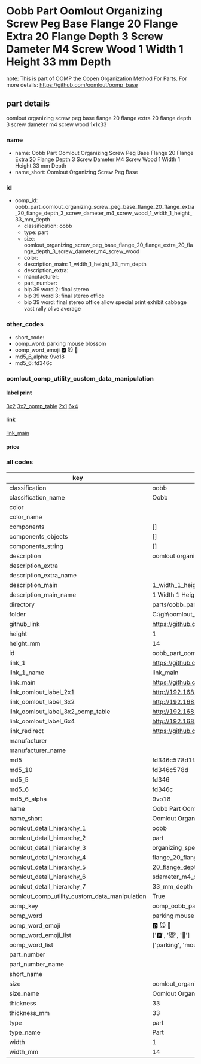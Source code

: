 # Oobb Part Oomlout Organizing Screw Peg Base Flange 20 Flange Extra 20 Flange Depth 3 Screw Dameter M4 Screw Wood 1 Width 1 Height 33 mm Depth  

note: This is part of OOMP the Oopen Organization Method For Parts. For more details: https://github.com/oomlout/oomp_base

##  part details
  



oomlout organizing screw peg base flange 20 flange extra 20 flange depth 3 screw dameter m4 screw wood 1x1x33



### name
* name: Oobb Part Oomlout Organizing Screw Peg Base Flange 20 Flange Extra 20 Flange Depth 3 Screw Dameter M4 Screw Wood 1 Width 1 Height 33 mm Depth
* name_short: Oomlout Organizing Screw Peg Base
### id
* oomp_id: oobb_part_oomlout_organizing_screw_peg_base_flange_20_flange_extra_20_flange_depth_3_screw_dameter_m4_screw_wood_1_width_1_height_33_mm_depth
  * classification: oobb
  * type: part
  * size: oomlout_organizing_screw_peg_base_flange_20_flange_extra_20_flange_depth_3_screw_dameter_m4_screw_wood
  * color: 
  * description_main: 1_width_1_height_33_mm_depth
  * description_extra: 
  * manufacturer: 
  * part_number: 
  * bip 39 word 2: final stereo
  * bip 39 word 3: final stereo office
  * bip 39 word: final stereo office allow special print exhibit cabbage vast rally olive average

### other_codes
* short_code: 
* oomp_word: parking mouse blossom
* oomp_word_emoji :parking: :mouse: :blossom:
* md5_6_alpha: 9vo18
* md5_6: fd346c






### oomlout_oomp_utility_custom_data_manipulation
#### label print
[3x2](http://192.168.1.245:1112/?label=oomp%209vo18)
[3x2_oomp_table](http://192.168.1.108:1112/?label=oomp%209vo18)
[2x1](http://192.168.1.242:1112/?label=oomp%209vo18)
[6x4](http://192.168.1.55:1112/?label=oomp%209vo18)    

#### link

[link_main](https://github.com/oomlout/oomlout_oobb_version_4_generated_parts/tree/main/navigation_oomp/oobb/part/oomlout_organizing_screw_peg_base_flange_20_flange_extra_20_flange_depth_3_screw_dameter_m4_screw_wood/1_width_1_height_33_mm_depth/part)                              

#### price







### all codes 
| key | value |  
| --- | --- |  
| classification | oobb |  
| classification_name | Oobb |  
| color |  |  
| color_name |  |  
| components | [] |  
| components_objects | [] |  
| components_string | [] |  
| description | oomlout organizing screw peg base flange 20 flange extra 20 flange depth 3 screw dameter m4 screw wood 1x1x33 |  
| description_extra |  |  
| description_extra_name |  |  
| description_main | 1_width_1_height_33_mm_depth |  
| description_main_name | 1 Width 1 Height 33 mm Depth |  
| directory | parts/oobb_part_oomlout_organizing_screw_peg_base_flange_20_flange_extra_20_flange_depth_3_screw_dameter_m4_screw_wood_1_width_1_height_33_mm_depth |  
| folder | C:\gh\oomlout_oobb_version_4_generated_parts\parts\oobb_part_oomlout_organizing_screw_peg_base_flange_20_flange_extra_20_flange_depth_3_screw_dameter_m4_screw_wood_1_width_1_height_33_mm_depth |  
| github_link | https://github.com/oomlout/oomlout_oomp_part_src/tree/main/parts/oobb_part_oomlout_organizing_screw_peg_base_flange_20_flange_extra_20_flange_depth_3_screw_dameter_m4_screw_wood_1_width_1_height_33_mm_depth |  
| height | 1 |  
| height_mm | 14 |  
| id | oobb_part_oomlout_organizing_screw_peg_base_flange_20_flange_extra_20_flange_depth_3_screw_dameter_m4_screw_wood_1_width_1_height_33_mm_depth |  
| link_1 | https://github.com/oomlout/oomlout_oobb_version_4_generated_parts/tree/main/navigation_oomp/oobb/part/oomlout_organizing_screw_peg_base_flange_20_flange_extra_20_flange_depth_3_screw_dameter_m4_screw_wood/1_width_1_height_33_mm_depth/part |  
| link_1_name | link_main |  
| link_main | https://github.com/oomlout/oomlout_oobb_version_4_generated_parts/tree/main/navigation_oomp/oobb/part/oomlout_organizing_screw_peg_base_flange_20_flange_extra_20_flange_depth_3_screw_dameter_m4_screw_wood/1_width_1_height_33_mm_depth/part |  
| link_oomlout_label_2x1 | http://192.168.1.242:1112/?label=oomp%209vo18 |  
| link_oomlout_label_3x2 | http://192.168.1.245:1112/?label=oomp%209vo18 |  
| link_oomlout_label_3x2_oomp_table | http://192.168.1.108:1112/?label=oomp%209vo18 |  
| link_oomlout_label_6x4 | http://192.168.1.55:1112/?label=oomp%209vo18 |  
| link_redirect | https://github.com/oomlout/oomlout_oobb_version_4_generated_parts/tree/main/parts/oobb_oomlout_organizing_screw_peg_base_flange_20_flange_extra_20_flange_depth_3_screw_dameter_m4_screw_wood_01_01_33 |  
| manufacturer |  |  
| manufacturer_name |  |  
| md5 | fd346c578d1fa9f2ab68706b333562b4 |  
| md5_10 | fd346c578d |  
| md5_5 | fd346 |  
| md5_6 | fd346c |  
| md5_6_alpha | 9vo18 |  
| name | Oobb Part Oomlout Organizing Screw Peg Base Flange 20 Flange Extra 20 Flange Depth 3 Screw Dameter M4 Screw Wood 1 Width 1 Height 33 mm Depth |  
| name_short | Oomlout Organizing Screw Peg Base |  
| oomlout_detail_hierarchy_1 | oobb |  
| oomlout_detail_hierarchy_2 | part |  
| oomlout_detail_hierarchy_3 | organizing_speg_base |  
| oomlout_detail_hierarchy_4 | flange_20_flange_extra |  
| oomlout_detail_hierarchy_5 | 20_flange_depth_3 |  
| oomlout_detail_hierarchy_6 | sdameter_m4_swood |  
| oomlout_detail_hierarchy_7 | 33_mm_depth |  
| oomlout_oomp_utility_custom_data_manipulation | True |  
| oomp_key | oomp_oobb_part_oomlout_organizing_screw_peg_base_flange_20_flange_extra_20_flange_depth_3_screw_dameter_m4_screw_wood_1_width_1_height_33_mm_depth |  
| oomp_word | parking mouse blossom |  
| oomp_word_emoji | :parking: :mouse: :blossom: |  
| oomp_word_emoji_list | [':parking:', ':mouse:', ':blossom:'] |  
| oomp_word_list | ['parking', 'mouse', 'blossom'] |  
| part_number |  |  
| part_number_name |  |  
| short_name |  |  
| size | oomlout_organizing_screw_peg_base_flange_20_flange_extra_20_flange_depth_3_screw_dameter_m4_screw_wood |  
| size_name | Oomlout Organizing Screw Peg Base Flange 20 Flange Extra 20 Flange Depth 3 Screw Dameter M4 Screw Wood |  
| thickness | 33 |  
| thickness_mm | 33 |  
| type | part |  
| type_name | Part |  
| width | 1 |  
| width_mm | 14 |  
